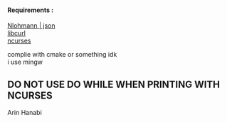 #### Requirements :  
[Nlohmann | json](https://json.nlohmann.me)  
[libcurl](https://www.curl.se)  
[ncurses](https://invisible-island.net/ncurses/)  
  
complie with cmake or something idk  
i use mingw   
  
## DO NOT USE DO WHILE WHEN PRINTING WITH NCURSES
  
Arin Hanabi